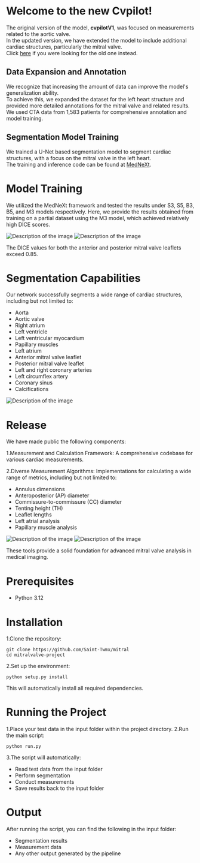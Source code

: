 # Welcome to the new Cvpilot!
The original version of the model, **cvpilotV1**, was focused on measurements related to the aortic valve.  
In the updated version, we have extended the model to include additional cardiac structures, particularly the mitral valve.  
Click [here](https://github.com/Saint-Twmx/cvpilot/tree/cvpilotV1) if you were looking for the old one instead.
 
## Data Expansion and Annotation
We recognize that increasing the amount of data can improve the model's generalization ability.  
To achieve this, we expanded the dataset for the left heart structure and provided more detailed annotations for the mitral valve and related results.  
We used CTA data from 1,583 patients for comprehensive annotation and model training.

## Segmentation Model Training
We trained a U-Net based segmentation model to segment cardiac structures, with a focus on the mitral valve in the left heart.  
The training and inference code can be found at [MedNeXt](https://github.com/MIC-DKFZ/MedNeXt).
 
# Model Training
We utilized the MedNeXt framework and tested the results under S3, S5, B3, B5, and M3 models respectively. Here, we provide the results obtained from training on a partial dataset using the M3 model, which achieved relatively high DICE scores.

![Description of the image](pic/20240722150404.png)
![Description of the image](pic/progress.png)

The DICE values for both the anterior and posterior mitral valve leaflets exceed 0.85.

# Segmentation Capabilities
Our network successfully segments a wide range of cardiac structures, including but not limited to:
- Aorta
- Aortic valve
- Right atrium
- Left ventricle
- Left ventricular myocardium
- Papillary muscles
- Left atrium
- Anterior mitral valve leaflet
- Posterior mitral valve leaflet
- Left and right coronary arteries
- Left circumflex artery
- Coronary sinus
- Calcifications

![Description of the image](pic/p5.png)


# Release
We have made public the following components:

1.Measurement and Calculation Framework: A comprehensive codebase for various cardiac measurements.

2.Diverse Measurement Algorithms: Implementations for calculating a wide range of metrics, including but not limited to:
- Annulus dimensions
- Anteroposterior (AP) diameter
- Commissure-to-commissure (CC) diameter
- Tenting height (TH)
- Leaflet lengths
- Left atrial analysis
- Papillary muscle analysis

![Description of the image](pic/p7.png) 
![Description of the image](pic/p9.png)

These tools provide a solid foundation for advanced mitral valve analysis in medical imaging.

# Prerequisites
- Python 3.12

# Installation
1.Clone the repository:
```
git clone https://github.com/Saint-Twmx/mitral
cd mitralvalve-project
```

2.Set up the environment:
```
python setup.py install
```
This will automatically install all required dependencies.

# Running the Project
1.Place your test data in the input folder within the project directory.
2.Run the main script:
```
python run.py
```
3.The script will automatically:
- Read test data from the input folder
- Perform segmentation
- Conduct measurements
- Save results back to the input folder

# Output
After running the script, you can find the following in the input folder:
- Segmentation results
- Measurement data
- Any other output generated by the pipeline
